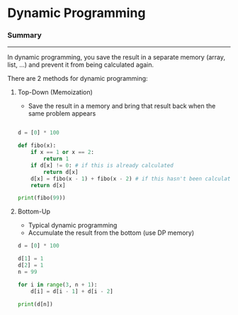 # Dynamic Programming 
### Summary
---
In dynamic programming, you save the result in a separate memory (array, list, ...) and prevent it from being calculated again. 

There are 2 methods for dynamic programming:  
1. Top-Down (Memoization) 
 
    - Save the result in a memory and bring that result back when the same problem appears
    ```python
    
    d = [0] * 100

    def fibo(x):
        if x == 1 or x == 2:
            return 1
        if d[x] != 0: # if this is already calculated
            return d[x]
        d[x] = fibo(x - 1) + fibo(x - 2) # if this hasn't been calculated yet 
        return d[x]

    print(fibo(99))
    
    ```
2. Bottom-Up 

    - Typical dynamic programming 
    - Accumulate the result from the bottom (use DP memory)
    ```python
    d = [0] * 100

    d[1] = 1
    d[2] = 1
    n = 99

    for i in range(3, n + 1):
        d[i] = d[i - 1] + d[i - 2]

    print(d[n])
    ```
